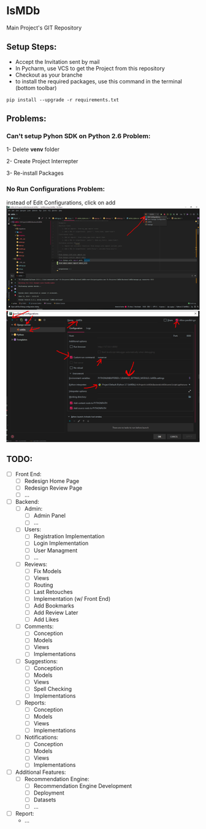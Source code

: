 # IsMDb
Main Project's GIT Repository

<h2>Setup Steps:</h2>

- Accept the Invitation sent by mail
- In Pycharm, use VCS to get the Project from this repository
- Checkout as your branche
- to install the required packages, use this command in the terminal (bottom toolbar)

```
pip install --upgrade -r requirements.txt
```

<h2>Problems:</h2>

<h3>Can't setup Pyhon SDK on Python 2.6 Problem:</h3>

1- Delete <b>venv</b> folder

2- Create Project Interrepter

3- Re-install Packages 

<h3>No Run Configurations Problem:</h3>

instead of Edit Configurations, click on add
![Step 1:](./1.png)
![Step 2:](./2.png)

<h2>TODO:</h2>

- [ ] Front End:
  - [ ] Redesign Home Page
  - [ ] Redesign Review Page
  - [ ] ...
- [ ] Backend:
  - [ ] Admin:
    - [ ] Admin Panel
    - [ ] ...
  - [ ] Users:
    - [ ] Registration Implementation
    - [ ] Login Implementation
    - [ ] User Managment
    - [ ] ...
  - [ ] Reviews:
    - [ ] Fix Models
    - [ ] Views
    - [ ] Routing
    - [ ] Last Retouches
    - [ ] Implementation (w/ Front End)
    - [ ] Add Bookmarks
    - [ ] Add Review Later
    - [ ] Add Likes
  - [ ] Comments:
    - [ ] Conception
    - [ ] Models
    - [ ] Views
    - [ ] Implementations
  - [ ] Suggestions:
    - [ ] Conception
    - [ ] Models
    - [ ] Views
    - [ ] Spell Checking
    - [ ] Implementations
  - [ ] Reports:
    - [ ] Conception
    - [ ] Models
    - [ ] Views
    - [ ] Implementations
  - [ ] Notifications:
    - [ ] Conception
    - [ ] Models
    - [ ] Views
    - [ ] Implementations
- [ ] Additional Features:
  - [ ] Recommendation Engine:
    - [ ] Recommendation Engine Development
    - [ ] Deployment
    - [ ] Datasets
    - [ ] ...
- [ ] Report:
  - ...
